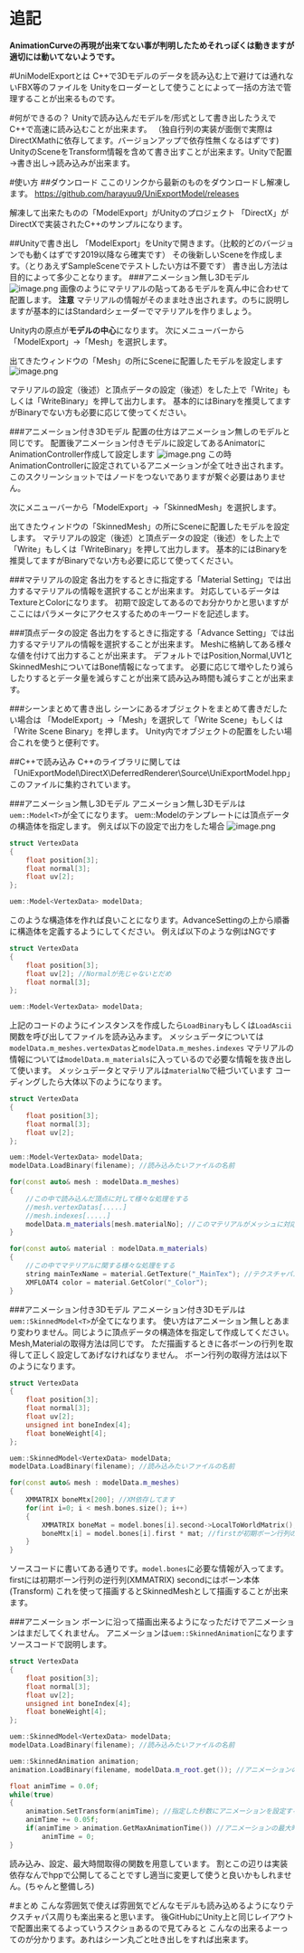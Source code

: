 <!--
title:   FBX,OBJ等の読み込みを低コストで出来るUniModelExport
tags:    C++,DirectX,FBX,Unity,obj
id:      c2300735fe79eb12dbed
private: false
-->
# 追記
**AnimationCurveの再現が出来てない事が判明したためそれっぽくは動きますが適切には動いてないようです。**

#UniModelExportとは
C++で3Dモデルのデータを読み込む上で避けては通れないFBX等のファイルを
Unityをローダーとして使うことによって一括の方法で管理することが出来るものです。

#何ができるの？
Unityで読み込んだモデルを/形式として書き出したうえでC++で高速に読み込むことが出来ます。
（独自行列の実装が面倒で実際はDirectXMathに依存してます。バージョンアップで依存性無くなるはずです)
UnityのSceneをTransform情報を含めて書き出すことが出来ます。Unityで配置→書き出し→読み込みが出来ます。

#使い方
##ダウンロード
ここのリンクから最新のものをダウンロードし解凍します。
https://github.com/harayuu9/UniExportModel/releases

解凍して出来たものの「ModelExport」がUnityのプロジェクト
「DirectX」がDirectXで実装されたC++のサンプルになります。

##Unityで書き出し
「ModelExport」をUnityで開きます。（比較的どのバージョンでも動くはずです2019以降なら確実です）
その後新しいSceneを作成します。（とりあえずSampleSceneでテストしたい方は不要です）
書き出し方法は目的によって多少ことなります。
###アニメーション無し3Dモデル
![image.png](https://qiita-image-store.s3.ap-northeast-1.amazonaws.com/0/163136/c1fb4573-b4ba-998e-a013-e5706e3059bf.png)
画像のようにマテリアルの貼ってあるモデルを真ん中に合わせて配置します。
<b>注意</b>
マテリアルの情報がそのまま吐き出されます。のちに説明しますが基本的にはStandardシェーダーでマテリアルを作りましょう。

Unity内の原点が<b>モデルの中心</b>になります。
次にメニューバーから「ModelExport」→「Mesh」を選択します。

出てきたウィンドウの「Mesh」の所にSceneに配置したモデルを設定します
![image.png](https://qiita-image-store.s3.ap-northeast-1.amazonaws.com/0/163136/d52c9295-8e70-86cf-c1ac-31ae4dc1b7c5.png)

マテリアルの設定（後述）と頂点データの設定（後述）をした上で「Write」もしくは「WriteBinary」を押して出力します。
基本的にはBinaryを推奨してますがBinaryでない方も必要に応じて使ってください。

###アニメーション付き3Dモデル
配置の仕方はアニメーション無しのモデルと同じです。
配置後アニメーション付きモデルに設定してあるAnimatorにAnimationController作成して設定します
![image.png](https://qiita-image-store.s3.ap-northeast-1.amazonaws.com/0/163136/6d274a3c-6d16-e68a-638e-c5c222b420b2.png)
この時AnimationControllerに設定されているアニメーションが全て吐き出されます。
このスクリーンショットではノードをつないでありますが繋ぐ必要はありません。

次にメニューバーから「ModelExport」→「SkinnedMesh」を選択します。

出てきたウィンドウの「SkinnedMesh」の所にSceneに配置したモデルを設定します。
マテリアルの設定（後述）と頂点データの設定（後述）をした上で「Write」もしくは「WriteBinary」を押して出力します。
基本的にはBinaryを推奨してますがBinaryでない方も必要に応じて使ってください。

###マテリアルの設定
各出力をするときに指定する「Material Setting」では出力するマテリアルの情報を選択することが出来ます。
対応しているデータはTextureとColorになります。
初期で設定してあるのでお分かりかと思いますがここにはパラメータにアクセスするためのキーワードを記述します。

###頂点データの設定
各出力をするときに指定する「Advance Setting」では出力するマテリアルの情報を選択することが出来ます。
Meshに格納してある様々な値を付けて出力することが出来ます。
デフォルトではPosition,Normal,UV1とSkinnedMeshについてはBone情報になってます。
必要に応じて増やしたり減らしたりするとデータ量を減らすことが出来て読み込み時間も減らすことが出来ます。

###シーンまとめて書き出し
シーンにあるオブジェクトをまとめて書きだしたい場合は
「ModelExport」→「Mesh」を選択して「Write Scene」もしくは「Write Scene Binary」を押します。
Unity内でオブジェクトの配置をしたい場合これを使うと便利です。

##C++で読み込み
C++のライブラリに関しては「UniExportModel\DirectX\DeferredRenderer\Source\UniExportModel.hpp」このファイルに集約されています。

###アニメーション無し3Dモデル
アニメーション無し3Dモデルは`uem::Model<T>`が全てになります。
uem::Model<T>のテンプレートには頂点データの構造体を指定します。
例えば以下の設定で出力をした場合
![image.png](https://qiita-image-store.s3.ap-northeast-1.amazonaws.com/0/163136/6ca415d5-9fe9-115f-136b-0b0300bc04d9.png)

```struct.cpp
struct VertexData
{
    float position[3];
    float normal[3];
    float uv[2];
};

uem::Model<VertexData> modelData;
```

このような構造体を作れば良いことになります。AdvanceSettingの上から順番に構造体を定義するようにしてください。
例えば以下のような例はNGです

```struct.cpp
struct VertexData
{
    float position[3];
    float uv[2]; //Normalが先じゃないとだめ
    float normal[3];
};

uem::Model<VertexData> modelData;
```

上記のコードのようにインスタンスを作成したら`LoadBinary`もしくは`LoadAscii`関数を呼び出してファイルを読み込みます。
メッシュデータについては`modelData.m_meshes.vertexDatas`と`modelData.m_meshes.indexes`
マテリアルの情報については`modelData.m_materials`に入っているので必要な情報を抜き出して使います。
メッシュデータとマテリアルは`materialNo`で紐づいています
コーディングしたら大体以下のようになります。

```source.cpp
struct VertexData
{
    float position[3];
    float normal[3];
    float uv[2];
};

uem::Model<VertexData> modelData;
modelData.LoadBinary(filename); //読み込みたいファイルの名前

for(const auto& mesh : modelData.m_meshes)
{
    //この中で読み込んだ頂点に対して様々な処理をする
    //mesh.vertexDatas[.....]
    //mesh.indexes[.....]
    modelData.m_materials[mesh.materialNo]; //このマテリアルがメッシュに対応しているマテリアル
}

for(const auto& material : modelData.m_materials)
{
    //この中でマテリアルに関する様々な処理をする
    string mainTexName = material.GetTexture("_MainTex"); //テクスチャパスも加工無しで扱えるようになっている
    XMFLOAT4 color = material.GetColor("_Color");
}

```

###アニメーション付き3Dモデル
アニメーション付き3Dモデルは`uem::SkinnedModel<T>`が全てになります。
使い方はアニメーション無しとあまり変わりません。同じように頂点データの構造体を指定して作成してください。
Mesh,Materialの取得方法は同じです。
ただ描画するときに各ボーンの行列を取得して正しく設定してあげなければなりません。
ボーン行列の取得方法は以下のようになります。

```source.cpp
struct VertexData
{
    float position[3];
    float normal[3];
    float uv[2];
    unsigned int boneIndex[4];
    float boneWeight[4];
};

uem::SkinnedModel<VertexData> modelData;
modelData.LoadBinary(filename); //読み込みたいファイルの名前

for(const auto& mesh : modelData.m_meshes)
{
    XMMATRIX boneMtx[200]; //XM依存してます
    for(int i=0; i < mesh.bones.size(); i++)
    {
        XMMATRIX boneMat = model.bones[i].second->LocalToWorldMatrix(); //これが現在のボーンのTransform
        boneMtx[i] = model.bones[i].first * mat; //firstが初期ボーン行列の逆行列になっているのでかけて正しい値を求める
    }
}
```

ソースコードに書いてある通りです。`model.bones`に必要な情報が入ってます。
firstには初期ボーン行列の逆行列(XMMATRIX)
secondにはボーン本体(Transform)
これを使って描画するとSkinnedMeshとして描画することが出来ます。

###アニメーション
ボーンに沿って描画出来るようになっただけでアニメーションはまだしてくれません。
アニメーションは`uem::SkinnedAnimation`になります
ソースコードで説明します。

```source.cpp
struct VertexData
{
    float position[3];
    float normal[3];
    float uv[2];
    unsigned int boneIndex[4];
    float boneWeight[4];
};

uem::SkinnedModel<VertexData> modelData;
modelData.LoadBinary(filename); //読み込みたいファイルの名前

uem::SkinnedAnimation animation;
animation.LoadBinary(filename, modelData.m_root.get()); //アニメーションの対象のモデルのルートを設定

float animTime = 0.0f;
while(true)
{
    animation.SetTransform(animTime); //指定した秒数にアニメーションを設定する
    animTime += 0.05f;
    if(animTime > animation.GetMaxAnimationTime()) //アニメーションの最大時間を取得
        animTime = 0;
}

```

読み込み、設定、最大時間取得の関数を用意しています。
割とこの辺りは実装依存なんでhppで公開してることですし適当に変更して使うと良いかもしれません。(ちゃんと整備しろ)

#まとめ
こんな雰囲気で使えば雰囲気でどんなモデルも読み込めるようになりテクスチャパス周りも楽出来ると思います。
後GitHubにUnity上と同じレイアウトで配置出来てるよっていうスクショあるので見てみると
こんなの出来るよーってのが分かります。あれはシーン丸ごと吐き出しをすれば出来ます。